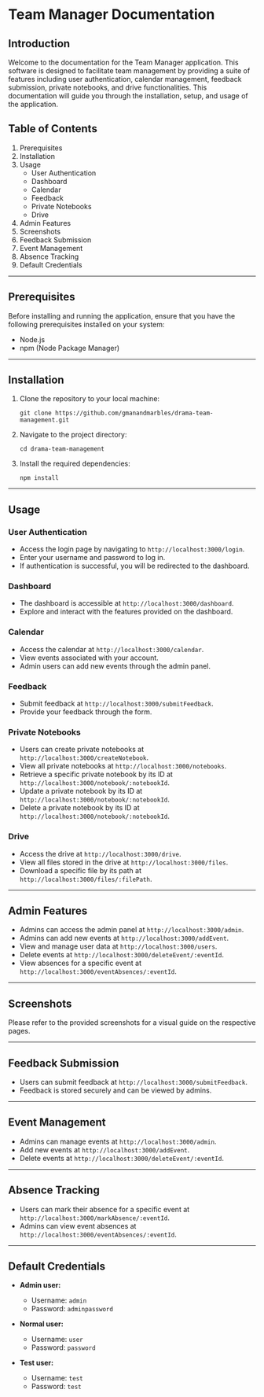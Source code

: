 
# Team Manager Documentation

## Introduction

Welcome to the documentation for the Team Manager application. This software is designed to facilitate team management by providing a suite of features including user authentication, calendar management, feedback submission, private notebooks, and drive functionalities. This documentation will guide you through the installation, setup, and usage of the application.

## Table of Contents

1.  Prerequisites
2.  Installation
3.  Usage
    -   User Authentication
    -   Dashboard
    -   Calendar
    -   Feedback
    -   Private Notebooks
    -   Drive
4.  Admin Features
5.  Screenshots
6.  Feedback Submission
7.  Event Management
8.  Absence Tracking
9.  Default Credentials

----------

## Prerequisites

Before installing and running the application, ensure that you have the following prerequisites installed on your system:

-   Node.js
-   npm (Node Package Manager)

----------

## Installation

1.  Clone the repository to your local machine:
    

    
    `git clone https://github.com/gmanandmarbles/drama-team-management.git` 
    
2.  Navigate to the project directory:
    

    
    `cd drama-team-management` 
    
3.  Install the required dependencies:
    

    
    `npm install` 
    

----------

## Usage

### User Authentication

-   Access the login page by navigating to `http://localhost:3000/login`.
-   Enter your username and password to log in.
-   If authentication is successful, you will be redirected to the dashboard.

### Dashboard

-   The dashboard is accessible at `http://localhost:3000/dashboard`.
-   Explore and interact with the features provided on the dashboard.

### Calendar

-   Access the calendar at `http://localhost:3000/calendar`.
-   View events associated with your account.
-   Admin users can add new events through the admin panel.

### Feedback

-   Submit feedback at `http://localhost:3000/submitFeedback`.
-   Provide your feedback through the form.

### Private Notebooks

-   Users can create private notebooks at `http://localhost:3000/createNotebook`.
-   View all private notebooks at `http://localhost:3000/notebooks`.
-   Retrieve a specific private notebook by its ID at `http://localhost:3000/notebook/:notebookId`.
-   Update a private notebook by its ID at `http://localhost:3000/notebook/:notebookId`.
-   Delete a private notebook by its ID at `http://localhost:3000/notebook/:notebookId`.

### Drive

-   Access the drive at `http://localhost:3000/drive`.
-   View all files stored in the drive at `http://localhost:3000/files`.
-   Download a specific file by its path at `http://localhost:3000/files/:filePath`.

----------

## Admin Features

-   Admins can access the admin panel at `http://localhost:3000/admin`.
-   Admins can add new events at `http://localhost:3000/addEvent`.
-   View and manage user data at `http://localhost:3000/users`.
-   Delete events at `http://localhost:3000/deleteEvent/:eventId`.
-   View absences for a specific event at `http://localhost:3000/eventAbsences/:eventId`.

----------

## Screenshots

Please refer to the provided screenshots for a visual guide on the respective pages.

----------

## Feedback Submission

-   Users can submit feedback at `http://localhost:3000/submitFeedback`.
-   Feedback is stored securely and can be viewed by admins.

----------

## Event Management

-   Admins can manage events at `http://localhost:3000/admin`.
-   Add new events at `http://localhost:3000/addEvent`.
-   Delete events at `http://localhost:3000/deleteEvent/:eventId`.

----------

## Absence Tracking

-   Users can mark their absence for a specific event at `http://localhost:3000/markAbsence/:eventId`.
-   Admins can view event absences at `http://localhost:3000/eventAbsences/:eventId`.

----------

## Default Credentials

-   **Admin user:**
    
    -   Username: `admin`
    -   Password: `adminpassword`
-   **Normal user:**
    
    -   Username: `user`
    -   Password: `password`
-   **Test user:**
    
    -   Username: `test`
    -   Password: `test`
